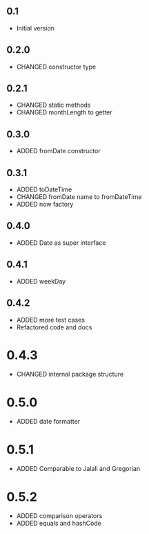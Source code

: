 ## 0.1

- Initial version

## 0.2.0

- CHANGED constructor type

## 0.2.1

- CHANGED static methods
- CHANGED monthLength to getter

## 0.3.0

- ADDED fromDate constructor

## 0.3.1

- ADDED toDateTime
- CHANGED fromDate name to fromDateTime
- ADDED now factory

## 0.4.0

- ADDED Date as super interface

## 0.4.1

- ADDED weekDay

## 0.4.2

- ADDED more test cases
- Refactored code and docs

# 0.4.3

- CHANGED internal package structure

# 0.5.0

- ADDED date formatter

# 0.5.1

- ADDED Comparable to Jalali and Gregorian

# 0.5.2

- ADDED comparison operators
- ADDED equals and hashCode
